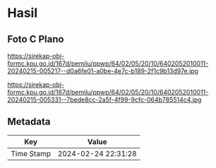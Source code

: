 # Hasil

## Foto C Plano

https://sirekap-obj-formc.kpu.go.id/167d/pemilu/ppwp/64/02/05/20/10/6402052010011-20240215-005217--d0a6fe01-a0be-4e7c-b189-2f1c9b13d97e.jpg

https://sirekap-obj-formc.kpu.go.id/167d/pemilu/ppwp/64/02/05/20/10/6402052010011-20240215-005331--7bede8cc-2a5f-4f99-9cfc-064b785514c4.jpg


## Metadata

| Key        | Value               |
| ---------- | ------------------- |
| Time Stamp | 2024-02-24 22:31:28 |




